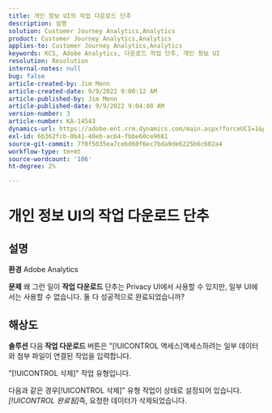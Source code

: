 ```yaml
---
title: 개인 정보 UI의 작업 다운로드 단추
description: 설명
solution: Customer Journey Analytics,Analytics
product: Customer Journey Analytics,Analytics
applies-to: Customer Journey Analytics,Analytics
keywords: KCS, Adobe Analytics, 다운로드 작업 단추, 개인 정보 UI
resolution: Resolution
internal-notes: null
bug: false
article-created-by: Jim Menn
article-created-date: 9/9/2022 9:00:12 AM
article-published-by: Jim Menn
article-published-date: 9/9/2022 9:04:00 AM
version-number: 3
article-number: KA-14543
dynamics-url: https://adobe-ent.crm.dynamics.com/main.aspx?forceUCI=1&pagetype=entityrecord&etn=knowledgearticle&id=df343ccf-1d30-ed11-9db1-0022480866ad
exl-id: 6b362fcb-0b41-40eb-ac64-fbbe60ce9681
source-git-commit: 7f0f5035ea7cebd60f6ec7bda9de6225b6c602a4
workflow-type: tm+mt
source-wordcount: '106'
ht-degree: 2%

---
```


# 개인 정보 UI의 작업 다운로드 단추

## 설명


<b>환경</b>
Adobe Analytics

<b>문제</b>
왜 그런 일이 <b>작업 다운로드</b> 단추는 Privacy UI에서 사용할 수 있지만, 일부 UI에서는 사용할 수 없습니다. 둘 다 성공적으로 완료되었습니까?


## 해상도


<b>솔루션</b>
다음<b> 작업 다운로드</b> 버튼은 &quot;[!UICONTROL 액세스]액세스하려는 일부 데이터와 첨부 파일이 연결된 작업을 입력합니다.

&quot;[!UICONTROL 삭제]&quot; 작업 유형입니다.

다음과 같은 경우[!UICONTROL 삭제]&quot; 유형 작업이 상태로 설정되어 있습니다. *[!UICONTROL 완료됨]*&#x200B;즉, 요청한 데이터가 삭제되었습니다.
